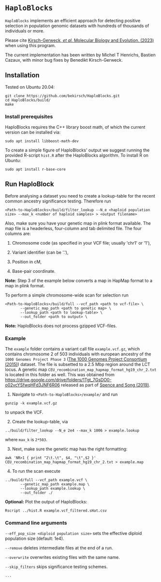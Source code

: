 # `HaploBlocks`

`HaploBlocks` implements an efficient approach for detecting positive selection in population
genomic datasets with hundreds of thousands of individuals or more.

Please cite [Kirsch-Gerweck, *et al.* Molecular Biology and Evolution. (2023)](https://doi.org/10.1093/molbev/msad027) when using this program.

The current implementation has been written by Michel T Henrichs, Bastien Cazaux, with minor bug fixes by Benedikt Kirsch-Gerweck.

## Installation

Tested on Ubuntu 20.04:

```
git clone https://github.com/bekirsch/HaploBlocks.git
cd HaploBlocks/build/
make
```

### Install prerequisites

HaploBlocks requires the C++ library boost math, of which the current version can be installed via: <!--- and you will need the command-line tool `convert` by ImageMagick to produce simple plots generated after each run of `HaploBlocks`. The current versions of these applications can be installed via: sudo apt-get install imagemagick -->

```
sudo apt install libboost-math-dev
```
To create a simple figure of HaploBlocks' output we suggest running the provided R-script `hist.R` after the HaploBlocks algorithm. To install R on Ubuntu:

```
sudo apt install r-base-core
```

<!--- More elaborate figures can be produced after running `HaploBlocks` using R. To install R on Ubuntu:

```
sudo apt-get install r-base-core
```
We require the `latex2exp` and `stringr` packages. If you don't have these installed in your local R installation (make sure you have one on your system), you should be able to install them from within R via `install.packages(c("latex2exp", "stringr"))`. If you have root access to your machine, you can install packages without requiring any user interaction by
```
sudo R -e 'install.packages(c("latex2exp", "stringr"), repos="https://cran.r-project.org")'
```
-->

## Run HaploBlock

Before analysing a dataset you need to create a lookup-table for the recent common ancestry significance testing. Therefore run
```
<Path-to-HaploBlocks>/build/filter_lookup --N_e <haploid population size> --max_k <number of haploid samples> > <output filename>
```
Also, make sure you have your genetic map in plink format available. The map file is a headerless, four-column and tab delimited file. The four columns are: 

1. Chromosome code (as specified in your VCF file; usually 'chr1' or '1'),


2. Variant identifier (can be '.'),


3. Position in cM,


4. Base-pair coordinate.

**Note:** Step 3 of the example below converts a map in HapMap format to a map in plink format.


To perform a simple chromosome-wide scan for selection run
```
<Path-to-HaploBlocks>/build/full --vcf_path <path to vcf-file> \
       --genetic_map_path <path to genetic map> \
       --lookup_path <path to lookup-table> \
       --out_folder <path to output> \
```
**Note:** HaploBlocks does not process gzipped VCF-files.

### Example

The `example` folder contains a variant call file `example.vcf.gz`, which contains chromosome 2 of 503 individuals with european ancestry of the `1000 Genomes Project Phase 3` ([The 1000 Genomes Project Consortium (2015)](https://doi.org/10.1038/nature15393)) dataset. The file is subsetted to a 2.5 Mbp region around the LCT locus. A genetic map `CEU_recombination_map_hapmap_format_hg19_chr_2.txt` is located in this folder as well. This was obtained from https://drive.google.com/drive/folders/1Tgt_7GsDO0-o02vcYSfwqHFd3JNF6R06 released as part of [Spence and Song (2019)](https://doi.org/10.1126/sciadv.aaw9206).

1. Navigate to `<Path-to-HaploBlocks>/example/` and run
```
gunzip -k example.vcf.gz
```
to unpack the VCF.

2. Create the lookup-table, via
```
../build/filter_lookup --N_e 2e4 --max_k 1006 > example.lookup
```
where `max_k` is `2*503`.

3. Next, make sure the genetic map has the right formatting:

```
awk 'NR>1 { print "2\t.\t", $4, "\t",$2 }' CEU_recombination_map_hapmap_format_hg19_chr_2.txt > example.map
```

4. To run the scan execute
```
../build/full --vcf_path example.vcf \
       --genetic_map_path example.map \
       --lookup_path example.lookup \
       --out_folder ./ 
```

**Optional:** Plot the output of HaploBlocks:
```
Rscript ../hist.R example.vcf_filtered.sHat.csv 
```

### Command line arguments
`--eff_pop_size <diploid population size>` sets the effective diploid population size (default: 1e4).

`--remove` deletes intermediate files at the end of a run.

`--overwrite` overwrites existing files with the same name.

`--skip_filters` skips significance testing schemes.


`...`
